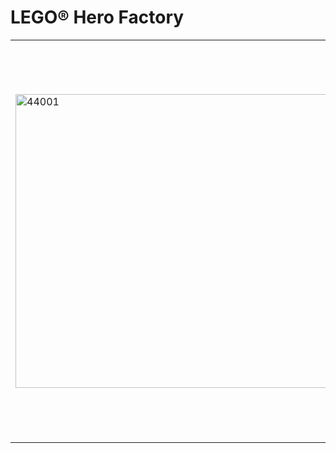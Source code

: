 <h1>LEGO&reg; Hero Factory</h1>
<table style="width: 100%;">
<tbody>
<tr>
<td rowspan="2"><img src="https://www.lego.com/cdn/product-assets/product.img.pri/44001_prod.jpg" alt="44001" width="500" height="470" /></td>
<td>
<h2>44001 PYROX</h2>
</td>
</tr>
<tr>
<td style="vertical-align: top;">Azonnali felh&iacute;v&aacute;s minden hősnek a LEGO&reg; Hero Factory eligaz&iacute;t&oacute; szob&aacute;j&aacute;ba! A gonosz agyak egy bikaszerű l&eacute;nyt alak&iacute;tottak &aacute;t a kegyetlen tűzminotaurussz&aacute;, PYROX-sz&aacute;! Ezt a sz&ouml;rnyeteget rendk&iacute;v&uuml;l &oacute;vatosan kell megk&ouml;zel&iacute;tenetek. &Oacute;vakodjatok hatalmas szarvait&oacute;l, forg&oacute; l&aacute;ngp&aacute;lc&aacute;j&aacute;t&oacute;l, tűzkarmait&oacute;l &eacute;s l&aacute;v&aacute;s v&aacute;llp&aacute;nc&eacute;lj&aacute;t&oacute;l! Ezt a bikafejű rosszfi&uacute;t a harc hev&eacute;re teremtett&eacute;k!</td>
</tr>
</tbody>
</table>